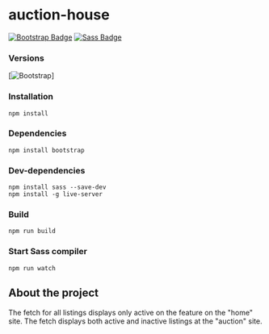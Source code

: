 # auction-house

[![Bootstrap Badge](https://img.shields.io/badge/Bootstrap-563D7C?style=for-the-badge&logo=bootstrap&logoColor=white)](https://getbootstrap.com/docs/5.2/getting-started/introduction/)
[![Sass Badge](https://img.shields.io/badge/Sass-CC6699?style=for-the-badge&logo=sass&logoColor=white)](https://sass-lang.com/)

### Versions

[![Bootstrap](https://img.shields.io/badge/Bootstrap-v5.2.3-blue)]

### Installation
```
npm install
```
### Dependencies
```
npm install bootstrap
```
### Dev-dependencies
```
npm install sass --save-dev
npm install -g live-server
```
### Build
```
npm run build
```
### Start Sass compiler
```
npm run watch
```

## About the project
The fetch for all listings displays only active on the feature on the "home" site. The fetch displays both active and inactive listings at the "auction" site.

